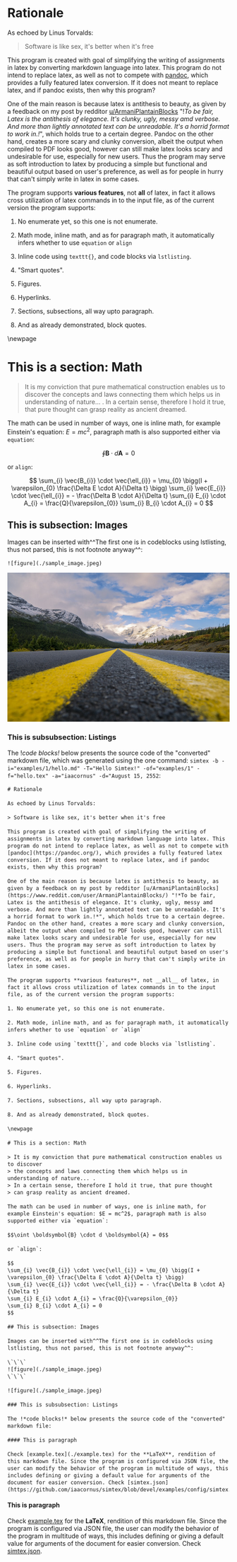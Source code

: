 # Rationale

As echoed by Linus Torvalds:

> Software is like sex, it's better when it's free

This program is created with goal of simplifying the writing of assignments in latex by converting markdown language into latex. This program do not intend to replace latex, as well as not to compete with [pandoc](https://pandoc.org/), which provides a fully featured latex conversion. If it does not meant to replace latex, and if pandoc exists, then why this program?

One of the main reason is because latex is antithesis to beauty, as given by a feedback on my post by redditor [u/ArmaniPlantainBlocks](https://www.reddit.com/user/ArmaniPlantainBlocks/) "!*To be fair, Latex is the antithesis of elegance. It's clunky, ugly, messy amd verbose. And more than lightly annotated text can be unreadable. It's a horrid format to work in.!*", which holds true to a certain degree. Pandoc on the other hand, creates a more scary and clunky conversion, albeit the output when compiled to PDF looks good, however can still make latex looks scary and undesirable for use, especially for new users. Thus the program may serve as soft introduction to latex by producing a simple but functional and beautiful output based on user's preference, as well as for people in hurry that can't simply write in latex in some cases.

The program supports **various features**, not __all__ of latex, in fact it allows cross utilization of latex commands in to the input file, as of the current version the program supports:

1. No enumerate yet, so this one is not enumerate.

2. Math mode, inline math, and as for paragraph math, it automatically infers whether to use `equation` or `align`

3. Inline code using `texttt{}`, and code blocks via `lstlisting`.

4. "Smart quotes".

5. Figures.

6. Hyperlinks.

7. Sections, subsections, all way upto paragraph.

8. And as already demonstrated, block quotes.

\newpage

# This is a section: Math

> It is my conviction that pure mathematical construction enables us to discover
> the concepts and laws connecting them which helps us in understanding of nature... .
> In a certain sense, therefore I hold it true, that pure thought
> can grasp reality as ancient dreamed.

The math can be used in number of ways, one is inline math, for example Einstein's equation: $E = mc^2$, paragraph math is also supported either via `equation`:

$$\oint \boldsymbol{B} \cdot d \boldsymbol{A} = 0$$

or `align`:

$$
\sum_{i} \vec{B_{i}} \cdot \vec{\ell_{i}} = \mu_{0} \bigg(I + \varepsilon_{0} \frac{\Delta E \cdot A}{\Delta t} \bigg)
\sum_{i} \vec{E_{i}} \cdot \vec{\ell_{i}} = - \frac{\Delta B \cdot A}{\Delta t}
\sum_{i} E_{i} \cdot A_{i} = \frac{Q}{\varepsilon_{0}}
\sum_{i} B_{i} \cdot A_{i} = 0
$$

## This is subsection: Images

Images can be inserted with^^The first one is in codeblocks using lstlisting, thus not parsed, this is not footnote anyway^^:

```
![figure](./sample_image.jpeg)
```

![figure](./sample_image.jpeg)

### This is subsubsection: Listings

The !*code blocks!* below presents the source code of the "converted" markdown file, which was generated using the one command: `simtex -b -i="examples/1/hello.md" -T="Hello Simtex!" -of="examples/1" -f="hello.tex" -a="iaacornus" -d="August 15, 2552`:

```
# Rationale

As echoed by Linus Torvalds:

> Software is like sex, it's better when it's free

This program is created with goal of simplifying the writing of assignments in latex by converting markdown language into latex. This program do not intend to replace latex, as well as not to compete with [pandoc](https://pandoc.org/), which provides a fully featured latex conversion. If it does not meant to replace latex, and if pandoc exists, then why this program?

One of the main reason is because latex is antithesis to beauty, as given by a feedback on my post by redditor [u/ArmaniPlantainBlocks](https://www.reddit.com/user/ArmaniPlantainBlocks/) "!*To be fair, Latex is the antithesis of elegance. It's clunky, ugly, messy amd verbose. And more than lightly annotated text can be unreadable. It's a horrid format to work in.!*", which holds true to a certain degree. Pandoc on the other hand, creates a more scary and clunky conversion, albeit the output when compiled to PDF looks good, however can still make latex looks scary and undesirable for use, especially for new users. Thus the program may serve as soft introduction to latex by producing a simple but functional and beautiful output based on user's preference, as well as for people in hurry that can't simply write in latex in some cases.

The program supports **various features**, not __all__ of latex, in fact it allows cross utilization of latex commands in to the input file, as of the current version the program supports:

1. No enumerate yet, so this one is not enumerate.

2. Math mode, inline math, and as for paragraph math, it automatically infers whether to use `equation` or `align`

3. Inline code using `texttt{}`, and code blocks via `lstlisting`.

4. "Smart quotes".

5. Figures.

6. Hyperlinks.

7. Sections, subsections, all way upto paragraph.

8. And as already demonstrated, block quotes.

\newpage

# This is a section: Math

> It is my conviction that pure mathematical construction enables us to discover
> the concepts and laws connecting them which helps us in understanding of nature... .
> In a certain sense, therefore I hold it true, that pure thought
> can grasp reality as ancient dreamed.

The math can be used in number of ways, one is inline math, for example Einstein's equation: $E = mc^2$, paragraph math is also supported either via `equation`:

$$\oint \boldsymbol{B} \cdot d \boldsymbol{A} = 0$$

or `align`:

$$
\sum_{i} \vec{B_{i}} \cdot \vec{\ell_{i}} = \mu_{0} \bigg(I + \varepsilon_{0} \frac{\Delta E \cdot A}{\Delta t} \bigg)
\sum_{i} \vec{E_{i}} \cdot \vec{\ell_{i}} = - \frac{\Delta B \cdot A}{\Delta t}
\sum_{i} E_{i} \cdot A_{i} = \frac{Q}{\varepsilon_{0}}
\sum_{i} B_{i} \cdot A_{i} = 0
$$

## This is subsection: Images

Images can be inserted with^^The first one is in codeblocks using lstlisting, thus not parsed, this is not footnote anyway^^:

\`\`\`
![figure](./sample_image.jpeg)
\`\`\`

![figure](./sample_image.jpeg)

### This is subsubsection: Listings

The !*code blocks!* below presents the source code of the "converted" markdown file:

#### This is paragraph

Check [example.tex](./example.tex) for the **LaTeX**, rendition of this markdown file. Since the program is configured via JSON file, the user can modify the behavior of the program in multitude of ways, this includes defining or giving a default value for arguments of the document for easier conversion. Check [simtex.json](https://github.com/iaacornus/simtex/blob/devel/examples/config/simtex.json).

```

#### This is paragraph

Check [example.tex](./example.tex) for the **LaTeX**, rendition of this markdown file. Since the program is configured via JSON file, the user can modify the behavior of the program in multitude of ways, this includes defining or giving a default value for arguments of the document for easier conversion. Check [simtex.json](https://github.com/iaacornus/simtex/blob/devel/examples/config/simtex.json).
